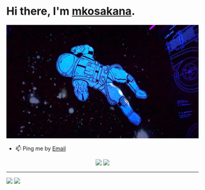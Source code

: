 # Hi there, I'm [mkosakana](https://github.com/mkosakana).

![top-page-image](monica-garniga-XClNDg9Z9Ag-unsplash.jpg)  


 - 📫 Ping me by [Email](mailto:82388028+mkosakana@users.noreply.github.com)


<p align="center">
  <img width="49%" src="https://github-readme-stats.vercel.app/api?username=mkosakana&show_icons=true&theme=tokyonight" />
  <img width="49%" src="https://github-readme-streak-stats.herokuapp.com/?user=mkosakana&theme=tokyonight" />
</p>


<hr>

[![](https://img.shields.io/static/v1?label=&message=Github&color=171515&logo=github)](https://github.com/mkosakana)
[![](https://img.shields.io/static/v1?label=&message=Zenn&color=ffffff&logo=zenn)](https://zenn.dev/mkosakana)
